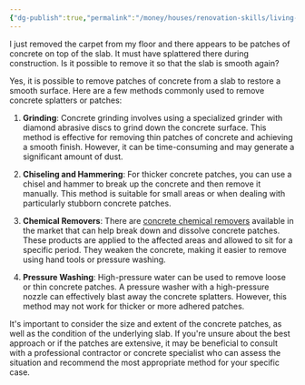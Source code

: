 ```yaml
---
{"dg-publish":true,"permalink":"/money/houses/renovation-skills/living-room/remove-concrete-patch-from-slab/","tags":["oakmore"],"created":"Jul 13, 2023, 5:23 PM","updated":""}
---
```



I just removed the carpet from my floor and there appears to be patches of concrete on top of the slab. It must have splattered there during construction. Is it possible to remove it so that the slab is smooth again?

Yes, it is possible to remove patches of concrete from a slab to restore a smooth surface. Here are a few methods commonly used to remove concrete splatters or patches:

1. **Grinding**: Concrete grinding involves using a specialized grinder with diamond abrasive discs to grind down the concrete surface. This method is effective for removing thin patches of concrete and achieving a smooth finish. However, it can be time-consuming and may generate a significant amount of dust.
    
2. **Chiseling and Hammering**: For thicker concrete patches, you can use a chisel and hammer to break up the concrete and then remove it manually. This method is suitable for small areas or when dealing with particularly stubborn concrete patches.
    
3. **Chemical Removers**: There are [concrete chemical removers](https://www.homedepot.com/p/ECOLAB-1-Gal-Fast-Action-Floor-Stripper-7700407/321779388) available in the market that can help break down and dissolve concrete patches. These products are applied to the affected areas and allowed to sit for a specific period. They weaken the concrete, making it easier to remove using hand tools or pressure washing.
    
4. **Pressure Washing**: High-pressure water can be used to remove loose or thin concrete patches. A pressure washer with a high-pressure nozzle can effectively blast away the concrete splatters. However, this method may not work for thicker or more adhered patches.
    

It's important to consider the size and extent of the concrete patches, as well as the condition of the underlying slab. If you're unsure about the best approach or if the patches are extensive, it may be beneficial to consult with a professional contractor or concrete specialist who can assess the situation and recommend the most appropriate method for your specific case.

